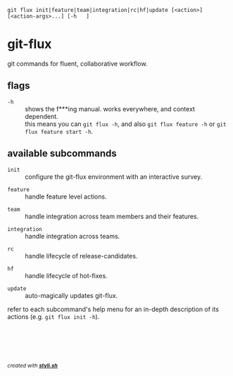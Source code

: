 
    git flux init|feature|team|integration|rc|hf|update [<action>] [<action-args>...] [-h   ]

# git-flux

git commands for fluent, collaborative workflow.

## flags

<dl>
	<dt><code>-h</code></dt>
	<dd>shows the f***ing manual. works everywhere, and context dependent.<br/>
this means you can <code>git flux -h</code>, and also <code>git flux feature -h</code> or <code>git flux feature start -h</code>.<br/></dd>
</dl>

## available subcommands

<dl>
	<dt><code>init</code></dt>
	<dd>configure the git-flux environment with an interactive survey.<br/></dd>
</dl>

<dl>
	<dt><code>feature</code></dt>
	<dd>handle feature level actions.<br/></dd>
</dl>

<dl>
	<dt><code>team</code></dt>
	<dd>handle integration across team members and their features.<br/></dd>
</dl>

<dl>
	<dt><code>integration</code></dt>
	<dd>handle integration across teams.<br/></dd>
</dl>

<dl>
	<dt><code>rc</code></dt>
	<dd>handle lifecycle of release-candidates.<br/></dd>
</dl>

<dl>
	<dt><code>hf</code></dt>
	<dd>handle lifecycle of hot-fixes.<br/></dd>
</dl>

<dl>
	<dt><code>update</code></dt>
	<dd>auto-magically updates git-flux.<br/></dd>
</dl>

refer to each subcommand's help menu for an in-depth description of its actions (e.g. `git flux init -h`).
 



<br/><br/>
---
<sup><i>created with <b><a href="https://github.com/eliranmal/styli.sh">styli.sh</a></b></i></sup>
